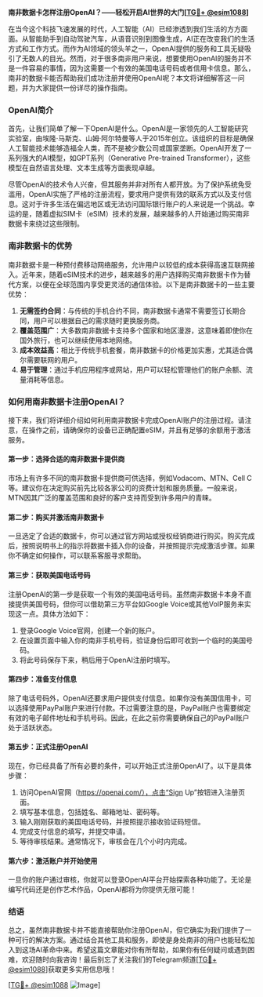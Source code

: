 **南非数据卡怎样注册OpenAI？——轻松开启AI世界的大门[[TG💪+ @esim1088](https://t.me/s/esim1088)]**

在当今这个科技飞速发展的时代，人工智能（AI）已经渗透到我们生活的方方面面。从智能助手到自动驾驶汽车，从语音识别到图像生成，AI正在改变我们的生活方式和工作方式。而作为AI领域的领头羊之一，OpenAI提供的服务和工具无疑吸引了无数人的目光。然而，对于很多南非用户来说，想要使用OpenAI的服务并不是一件容易的事情，因为这需要一个有效的美国电话号码或者信用卡信息。那么，南非的数据卡能否帮助我们成功注册并使用OpenAI呢？本文将详细解答这一问题，并为大家提供一份详尽的操作指南。

### OpenAI简介

首先，让我们简单了解一下OpenAI是什么。OpenAI是一家领先的人工智能研究实验室，由埃隆·马斯克、山姆·阿尔特曼等人于2015年创立。该组织的目标是确保人工智能技术能够造福全人类，而不是被少数公司或国家垄断。OpenAI开发了一系列强大的AI模型，如GPT系列（Generative Pre-trained Transformer），这些模型在自然语言处理、文本生成等方面表现卓越。

尽管OpenAI的技术令人兴奋，但其服务并非对所有人都开放。为了保护系统免受滥用，OpenAI实施了严格的注册流程，要求用户提供有效的联系方式以及支付信息。这对于许多生活在偏远地区或无法访问国际银行账户的人来说是一个挑战。幸运的是，随着虚拟SIM卡（eSIM）技术的发展，越来越多的人开始通过购买南非数据卡来绕过这些限制。

### 南非数据卡的优势

南非数据卡是一种预付费移动网络服务，允许用户以较低的成本获得高速互联网接入。近年来，随着eSIM技术的进步，越来越多的用户选择购买南非数据卡作为替代方案，以便在全球范围内享受更灵活的通信体验。以下是南非数据卡的一些主要优势：

1. **无需签约合同**：与传统的手机合约不同，南非数据卡通常不需要签订长期合同，用户可以根据自己的需求随时更换服务商。
2. **覆盖范围广**：大多数南非数据卡支持多个国家和地区漫游，这意味着即使你在国外旅行，也可以继续使用本地网络。
3. **成本效益高**：相比于传统手机套餐，南非数据卡的价格更加实惠，尤其适合偶尔需要联网的用户。
4. **易于管理**：通过手机应用程序或网站，用户可以轻松管理他们的账户余额、流量消耗等信息。

### 如何用南非数据卡注册OpenAI？

接下来，我们将详细介绍如何利用南非数据卡完成OpenAI账户的注册过程。请注意，在操作之前，请确保你的设备已正确配置eSIM，并且有足够的余额用于激活服务。

#### 第一步：选择合适的南非数据卡提供商

市场上有许多不同的南非数据卡提供商可供选择，例如Vodacom、MTN、Cell C等。建议你在决定购买前先比较各家公司的资费计划和服务质量。一般来说，MTN因其广泛的覆盖范围和良好的客户支持而受到许多用户的青睐。

#### 第二步：购买并激活南非数据卡

一旦选定了合适的数据卡，你可以通过官方网站或授权经销商进行购买。购买完成后，按照说明书上的指示将数据卡插入你的设备，并按照提示完成激活步骤。如果你不确定如何操作，可以联系客服寻求帮助。

#### 第三步：获取美国电话号码

注册OpenAI的第一步是获取一个有效的美国电话号码。虽然南非数据卡本身不直接提供美国号码，但你可以借助第三方平台如Google Voice或其他VoIP服务来实现这一点。具体方法如下：

1. 登录Google Voice官网，创建一个新的账户。
2. 在设置页面中输入你的南非手机号码，验证身份后即可收到一个临时的美国号码。
3. 将此号码保存下来，稍后用于OpenAI注册时填写。

#### 第四步：准备支付信息

除了电话号码外，OpenAI还要求用户提供支付信息。如果你没有美国信用卡，可以选择使用PayPal账户来进行付款。不过需要注意的是，PayPal账户也需要绑定有效的电子邮件地址和手机号码。因此，在此之前你需要确保自己的PayPal账户处于活跃状态。

#### 第五步：正式注册OpenAI

现在，你已经具备了所有必要的条件，可以开始正式注册OpenAI了。以下是具体步骤：

1. 访问OpenAI官网（https://openai.com/），点击“Sign Up”按钮进入注册页面。
2. 填写基本信息，包括姓名、邮箱地址、密码等。
3. 输入刚刚获取的美国电话号码，并按照提示接收验证码短信。
4. 完成支付信息的填写，并提交申请。
5. 等待审核结果。通常情况下，审核会在几个小时内完成。

#### 第六步：激活账户并开始使用

一旦你的账户通过审核，你就可以登录OpenAI平台开始探索各种功能了。无论是编写代码还是创作艺术作品，OpenAI都将为你提供无限可能！

### 结语

总之，虽然南非数据卡并不能直接帮助你注册OpenAI，但它确实为我们提供了一种可行的解决方案。通过结合其他工具和服务，即使是身处南非的用户也能轻松加入到这场AI革命中来。希望这篇文章能对你有所帮助，如果你有任何疑问或遇到困难，欢迎随时向我咨询！最后别忘了关注我们的Telegram频道[[TG💪+ @esim1088](https://t.me/s/esim1088)]获取更多实用信息哦！

[[TG💪+ @esim1088](https://t.me/s/esim1088) ![Image](https://i.postimg.cc/4NQfJmqS/Snipaste-2025-05-13-00-14-12.png)]